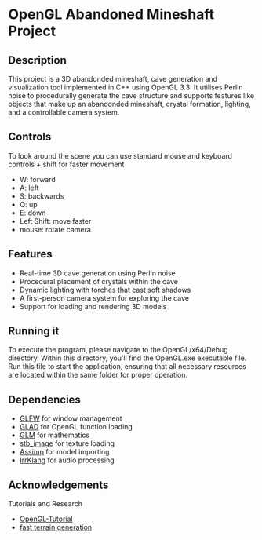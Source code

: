 # OpenGL Abandoned Mineshaft Project

## Description

This project is a 3D abandonded mineshaft, cave generation and visualization tool implemented in C++ using OpenGL 3.3. It utilises Perlin noise to procedurally generate the cave structure and supports features like objects that make up an abandonded mineshaft, crystal formation, lighting, and a controllable camera system.

## Controls
To look around the scene you can use standard mouse and keyboard controls + shift for faster movement
- W: forward
- A: left
- S: backwards
- Q: up
- E: down
- Left Shift: move faster
- mouse: rotate camera

## Features

- Real-time 3D cave generation using Perlin noise
- Procedural placement of crystals within the cave
- Dynamic lighting with torches that cast soft shadows
- A first-person camera system for exploring the cave
- Support for loading and rendering 3D models

## Running it
To execute the program, please navigate to the OpenGL/x64/Debug directory. Within this directory, you'll find the OpenGL.exe executable file. Run this file to start the application, ensuring that all necessary resources are located within the same folder for proper operation.

## Dependencies
- [GLFW](https://www.glfw.org/) for window management
- [GLAD](https://glad.dav1d.de/) for OpenGL function loading
- [GLM](https://github.com/g-truc/glm) for mathematics
- [stb_image](https://github.com/nothings/stb) for texture loading
- [Assimp](http://www.assimp.org/) for model importing
- [IrrKlang](https://www.ambiera.com/irrklang/) for audio processing

## Acknowledgements
Tutorials and Research
- [OpenGL-Tutorial](https://learnopengl.com/)
- [fast terrain generation](https://ar5iv.labs.arxiv.org/html/1610.03525v3)
